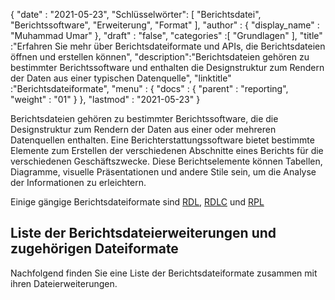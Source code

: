 {
  "date" : "2021-05-23",
"Schlüsselwörter": [ "Berichtsdatei", "Berichtssoftware", "Erweiterung", "Format" ],
  "author" : {
    "display_name" : "Muhammad Umar"
},
  "draft" : "false",
  "categories" :[ "Grundlagen" ],
  "title" :"Erfahren Sie mehr über Berichtsdateiformate und APIs, die Berichtsdateien öffnen und erstellen können",
  "description":"Berichtsdateien gehören zu bestimmter Berichtssoftware und enthalten die Designstruktur zum Rendern der Daten aus einer typischen Datenquelle",
  "linktitle" :"Berichtsdateiformate",
  "menu" : {
    "docs" : {
      "parent" : "reporting",
      "weight" : "01"
}
},
  "lastmod" : "2021-05-23"
}

Berichtsdateien gehören zu bestimmter Berichtssoftware, die die Designstruktur zum Rendern der Daten aus einer oder mehreren Datenquellen enthalten. Eine Berichterstattungssoftware bietet bestimmte Elemente zum Erstellen der verschiedenen Abschnitte eines Berichts für die verschiedenen Geschäftszwecke. Diese Berichtselemente können Tabellen, Diagramme, visuelle Präsentationen und andere Stile sein, um die Analyse der Informationen zu erleichtern.

Einige gängige Berichtsdateiformate sind [RDL](/de/reporting/rdl/), [RDLC](/de/reporting/rdlc/) und [RPL](/de/reporting/rpl/)


## Liste der Berichtsdateierweiterungen und zugehörigen Dateiformate

Nachfolgend finden Sie eine Liste der Berichtsdateiformate zusammen mit ihren Dateierweiterungen.

